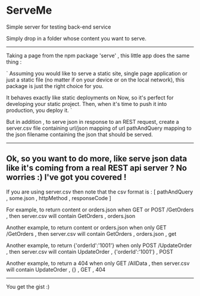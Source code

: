 # ServeMe
Simple server for testing back-end service


Simply drop in a folder whose content you want to serve. 


----

Taking a page from the npm package 'serve' , this little app does the same thing :

`
Assuming you would like to serve a static site, single page application or just a static file (no matter if on your device or on the local network), this package is just the right choice for you.

It behaves exactly like static deployments on Now, so it's perfect for developing your static project. Then, when it's time to push it into production, you deploy it.
`

But in addition , to serve json in response to an REST request, create a server.csv file containing url/json mapping of url pathAndQuery mapping to the json filename containing the json that should be served.

----
Ok, so you want to do more, like serve json data like it's coming from a real REST api server ? No worries :) I've got you covered !
----

If you are using server.csv then note that the csv format is :
[ pathAndQuery , some.json , httpMethod  , responseCode ]

For example, to return content or orders.json when GET or POST /GetOrders , then server.csv will contain 
GetOrders , orders.json

Another example, to return content or orders.json when only GET /GetOrders , then server.csv will contain 
GetOrders , orders.json , get

Another example, to return {'orderId':'1001'}  when only POST /UpdateOrder , then server.csv will contain 
UpdateOrder ,  {'orderId':'1001'} , POST

Another example, to return a 404  when only GET /AllData , then server.csv will contain 
UpdateOrder ,  {} , GET , 404

----
You get the gist :)
